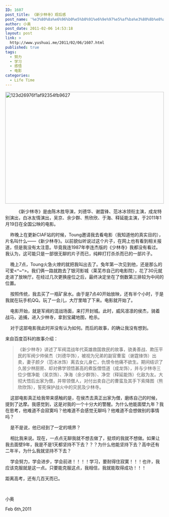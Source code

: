 ```yaml
---
ID: 1607
post_title: 《新少林寺》观后感
post_name: '%e3%80%8a%e6%96%b0%e5%b0%91%e6%9e%97%e5%af%ba%e3%80%8b%e8%a7%82%e5%90%8e%e6%84%9f'
author: 小奥
post_date: 2011-02-06 14:53:18
layout: post
link: >
  http://www.yushuai.me/2011/02/06/1607.html
published: true
tags:
  - 努力
  - 学习
  - 感悟
  - 电影
categories:
  - Life Time
---
```

<p><a href="http://www.yushuai.me/wp-content/uploads/2011/02/123d26976f1af92354fb96271.jpg"><font color="#333333"></font><img style="border-bottom: 0px; border-left: 0px; display: block; float: none; margin-left: auto; border-top: 0px; margin-right: auto; border-right: 0px" title="123d26976f1af92354fb9627" border="0" alt="123d26976f1af92354fb9627" src="https://dqhplhzz2008-1251830035.cos.ap-guangzhou.myqcloud.com/wp-content/uploads/2011/02/123d26976f1af92354fb9627_thumb1.jpg" width="504" height="355" /></a></p>&#160;&#160;&#160;&#160;&#160;&#160;&#160;&#160; 《新少林寺》是由陈木胜导演，刘德华、谢霆锋、范冰冰领衔主演，成龙特别演出，白冰友情演出，吴京、余少群、熊欣欣、于海、释延能主演，于2011年1月19日在全国公映的电影。 <!--more-->  <p>&#160;&#160;&#160; 昨晚上在更新CIAF站的时候，Toung邀请我去看电影（我知道他的真实目的），片名叫什么——《新少林寺》。以前貌似听说过这个片子，在网上也有看到相关报道，但是我没有太注意。毕竟我连1987年李连杰版的《少林寺》我都没有看过。我认为，这可能只是一部很无聊的片子而已，纯粹打打杀杀而已的一部片子。</p>  <p>&#160;&#160;&#160; 晚上7点，Toung火急火燎的就把我叫出去了。兔年第一次见到他，还是那么的可爱&lt;^~^&gt;。我们俩一路就跑去了银河影城（莱芜市自己的电影院），花了30元就走进了放映厅。在经过几次更换座位之后，最终决定坐在了倒数第三排较为中间的位置。</p>  <p>&#160;&#160;&#160; 按照传统，我去买了一瓶矿泉水。由于是7点40开始放映，还有半个小时，于是我就在玩手机QQ。玩了一会儿，大厅里暗了下来。电影就开始了。</p>  <p>&#160;&#160;&#160; 电影开始，就是军阀的混战场面，来打开封城。此时，威风凛凛的侯杰，骑着战马，追捕，进入少林寺，拿到宝藏地图，枪杀。</p>  <p>&#160;&#160;&#160; 对于这部电影我此时并没有认为如何。而后的故事，的确让我没有想到。</p>  <p>来自百度百科的故事介绍：</p>  <blockquote>   <p>《新少林寺》讲述了军阀混战年代英雄救国救民的故事，骁勇善战、欺压平民的军阀少帅侯杰（刘德华饰），被视为兄弟的副官曹蛮（谢霆锋饰）出卖，妻子颜夕（范冰冰饰）离去女儿身亡，仇恨令他痛不欲生。期间结识了久居少林厨房、却对佛学领悟甚高的煮饭僧悟道（成龙饰），并与少林寺三位少僧净能（吴京饰）、净海（余少群饰）、净空（释延能饰）化敌为友。大彻大悟后出家为僧，并带领僧人，对付出卖自己的曹蛮及其手下索降图（熊欣欣饰），誓死保护战火中的灾民及少林寺。</p> </blockquote>  <p>&#160;&#160;&#160; 这部电影真正给我带来感触的是，在侯杰去真正出家为僧，磨练自己的时候，提到了达摩。我感觉到，这是对我的一个十分大的警醒。为什么他能面壁九年？我在思考，他难道不会寂寞吗？他难道不会感觉无聊吗？他难道不会想做别的事情吗？</p>  <p>&#160;&#160;&#160; 是不是说，他已经到了一定的境界？</p>  <p>&#160;&#160;&#160; 相比我来说。现在，一点点无聊我就不想去做了，挺烦的我就不想做。如果让我去面壁9年，我是不是1天都坚持不下去？？？为什么他能坚持下去？高中还有二年半，为什么我就坚持不下去？</p>  <p>&#160;&#160;&#160; 学会努力，学会进步，学会前进！！！！学习，要耐得住寂寞！！！也许，我应该克服就是这一点。只要能克服这点，我相信，我就能取得成功！！！</p>  <p>距离高考，还有几百天而已。</p>  <p>&#160;</p>  <p>小奥</p>  <p>Feb 6th,2011</p>